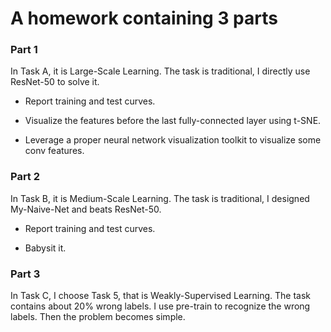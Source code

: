 # A homework containing 3 parts

### Part 1

In Task A, it is Large-Scale Learning. The task is traditional, I directly use ResNet-50 to solve it.

- Report training and test curves. 

- Visualize the features before the last fully-connected layer using t-SNE.

- Leverage a proper neural network visualization toolkit to visualize some conv features.



### Part 2

In Task B, it is Medium-Scale Learning. The task is traditional, I designed My-Naive-Net and beats ResNet-50.

- Report training and test curves. 

- Babysit it.



### Part 3

In Task C, I choose Task 5, that is Weakly-Supervised Learning. The task contains about 20\% wrong labels. I use pre-train to recognize the wrong labels. Then the problem becomes simple.

